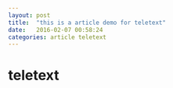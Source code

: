 ```yaml
---
layout: post
title:  "this is a article demo for teletext"
date:   2016-02-07 00:58:24
categories: article teletext
---
```


# teletext